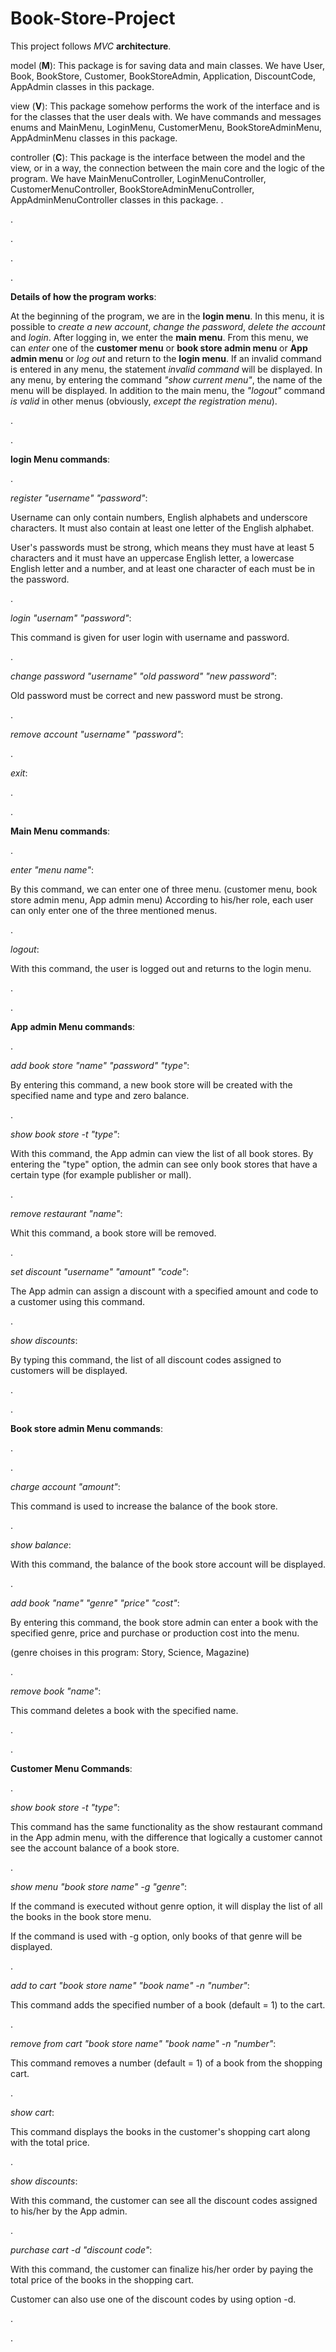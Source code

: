 # Book-Store-Project

This project follows *MVC* **architecture**.

model (**M**):
This package is for saving data and main classes.
We have User, Book, BookStore, Customer, BookStoreAdmin, Application, DiscountCode, AppAdmin classes in this package.

view (**V**):
This package somehow performs the work of the interface and is for the classes that the user deals with.
We have commands and messages enums and MainMenu, LoginMenu, CustomerMenu, BookStoreAdminMenu, AppAdminMenu classes in this package.

controller (**C**):
This package is the interface between the model and the view, or in a way, the connection between the main core and the logic of the program.
We have MainMenuController, LoginMenuController, CustomerMenuController, BookStoreAdminMenuController, AppAdminMenuController classes in this package.
.

.

.

.

.

**Details of how the program works**:

At the beginning of the program, we are in the **login menu**.
In this menu, it is possible to *create a new account*, *change the password*, *delete the account* and *login*.
After logging in, we enter the **main menu**.
From this menu, we can *enter* one of the **customer menu** or **book store admin menu** or **App admin menu** or *log out* and return to the **login menu**.
If an invalid command is entered in any menu, the statement *invalid command* will be displayed.
In any menu, by entering the command *"show current menu"*, the name of the menu will be displayed.
In addition to the main menu, the *"logout"* command *is valid* in other menus (obviously, *except the registration menu*).

.

.

**login Menu commands**:

.

*register "username" "password"*:

Username can only contain numbers, English alphabets and underscore characters. It must also contain at least one letter of the English alphabet.

User's passwords must be strong, which means they must have at least 5 characters and it must have an uppercase English letter, a lowercase English letter and a number, and at least one character of each must be in the password.

.

*login "usernam" "password"*:

This command is given for user login with username and password.

.

*change password "username" "old password" "new password"*:

Old password must be correct and new password must be strong.

.

*remove account "username" "password"*:

.

*exit*:

.

.

**Main Menu commands**:

.

*enter "menu name"*:

By this command, we can enter one of three menu. (customer menu, book store admin menu, App admin menu)
According to his/her role, each user can only enter one of the three mentioned menus.

.

*logout*:

With this command, the user is logged out and returns to the login menu.

.

.

**App admin Menu commands**:

.

*add book store "name" "password" "type"*:

By entering this command, a new book store will be created with the specified name and type and zero balance.

.

*show book store -t "type"*:

With this command, the App admin can view the list of all book stores. By entering the "type" option, the admin can see only book stores that have a certain type (for example publisher or mall).

.

*remove restaurant "name"*:

Whit this command, a book store will be removed.

.

*set discount "username" "amount" "code"*:

The App admin can assign a discount with a specified amount and code to a customer using this command.

.

*show discounts*:

By typing this command, the list of all discount codes assigned to customers will be displayed.

.

.

**Book store admin Menu commands**:

.

.

*charge account "amount"*:

This command is used to increase the balance of the book store.

.

*show balance*:

With this command, the balance of the book store account will be displayed.

.

*add book "name" "genre" "price" "cost"*:

By entering this command, the book store admin can enter a book with the specified genre, price and purchase or production cost into the menu.

(genre choises in this program: Story, Science, Magazine)

.

*remove book "name"*:

This command deletes a book with the specified name.

.

.

**Customer Menu Commands**:

.

*show book store -t "type"*:

This command has the same functionality as the show restaurant command in the App admin menu, with the difference that logically a customer cannot see the account balance of a book store.

.

*show menu "book store name" -g "genre"*:

If the command is executed without genre option, it will display the list of all the books in the book store menu.

If the command is used with -g option, only books of that genre will be displayed.

.

*add to cart "book store name" "book name" -n "number"*:

This command adds the specified number of a book (default = 1) to the cart.

.

*remove from cart "book store name" "book name" -n "number"*:

This command removes a number (default = 1) of a book from the shopping cart.

.

*show cart*:

This command displays the books in the customer's shopping cart along with the total price.

.

*show discounts*:

With this command, the customer can see all the discount codes assigned to his/her by the App admin.

.

*purchase cart -d "discount code"*:

With this command, the customer can finalize his/her order by paying the total price of the books in the shopping cart.

Customer can also use one of the discount codes by using option -d.

.

.
